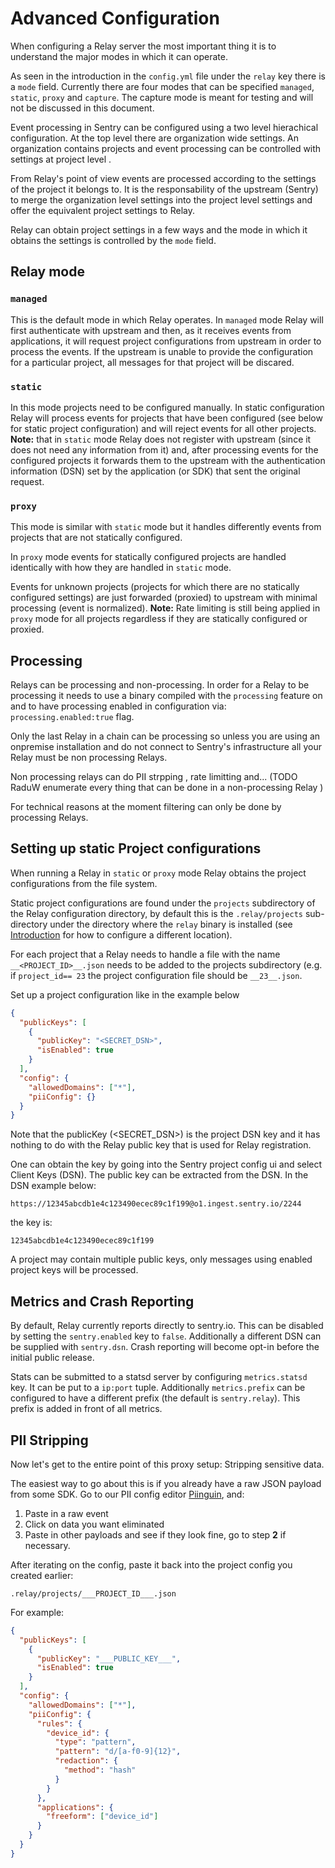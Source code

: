 # Advanced Configuration

When configuring a Relay server the most important thing it is to understand the major modes in which it can operate.

As seen in the introduction in the `config.yml` file under the `relay` key there is a `mode` field. Currently there are four modes that can be specified `managed`, `static`, `proxy` and `capture`. The capture mode is meant for testing and will not be discussed in this document.

Event processing in Sentry can be configured using a two level hierachical configuration. At the top level there are organization wide settings. An organization  contains projects and event processing can be controlled with settings at project level . 

From Relay's point of view events are processed according to the settings of the project it belongs to. It is the responsability of the  upstream (Sentry) to merge the organization level settings into the project level settings and offer the equivalent project settings to Relay.

Relay can obtain project settings in a few ways and the mode in which it obtains the settings is controlled by the `mode` field.

## Relay mode

### `managed`

This is the default mode in which Relay operates. In `managed` mode Relay will first authenticate with upstream and then, as it receives events from applications, it will request project configurations from upstream in order to process the events. If the upstream is unable to provide the configuration for a particular project, all messages for that project will be discared.

### `static`

In this mode projects need to be configured manually. In static configuration Relay will process events for projects that have been configured (see below for static project configuration) and will reject events for all other projects. **Note:** that in `static` mode Relay does not register with upstream (since it does not need any information from it) and, after processing events for the configured projects it forwards them to the upstream with the authentication information (DSN) set by the application (or SDK) that sent the original request.

### `proxy`

This mode is similar with `static` mode but it handles differently events from projects that are not statically configured. 

In `proxy` mode events for statically configured projects are handled identically with how they are handled in `static` mode. 

Events for unknown projects (projects for which there are no statically configured settings) are just forwarded (proxied) to upstream with minimal processing (event is normalized). **Note:** Rate limiting is still being applied in `proxy` mode for all projects regardless if they are statically configured or proxied.

## Processing

Relays can be processing and non-processing. In order for a Relay to be processing it needs to use a binary compiled with the `processing` feature on and to have processing enabled in configuration via: `processing.enabled:true` flag.

Only the last Relay in a chain can be processing so unless you are using an onpremise installation and do not connect to Sentry's infrastructure all your Relay must be non processing Relays.

Non processing relays can do PII strpping , rate limitting and... (TODO RaduW enumerate every thing that can be done in a non-processing Relay )

For technical reasons at the moment filtering can only be done by processing Relays.

## Setting up static Project configurations

When running a Relay in `static` or `proxy` mode Relay obtains the project configurations from the file system.

Static project configurations are found under the `projects` subdirectory of the Relay configuration directory, by default this is the `.relay/projects` sub-directory  under the directory where the `relay` binary is installed (see [Introduction](./..) for how to configure a different location).

For each project that a Relay needs to handle a file with the name `__<PROJECT_ID>__.json` needs to be added to the projects subdirectory (e.g.  if  `project_id== 23`  the project configuration file should be `__23__.json`.

Set up a project configuration like in the example below

```json
{
  "publicKeys": [
    {
      "publicKey": "<SECRET_DSN>",
      "isEnabled": true
    }
  ],
  "config": {
    "allowedDomains": ["*"],
    "piiConfig": {}
  }
}
```

Note that the publicKey (<SECRET_DSN>) is the project DSN key and it has nothing to do with the Relay public key that is used for Relay registration.

One can obtain the key by going into the Sentry project config ui and select Client Keys (DSN). The public key can be extracted from the DSN. In the DSN example below:

```
https://12345abcdb1e4c123490ecec89c1f199@o1.ingest.sentry.io/2244 
```

the key is:

```
12345abcdb1e4c123490ecec89c1f199
```

A project may contain multiple public keys, only messages using enabled project keys will be processed.



## Metrics and Crash Reporting

By default, Relay currently reports directly to sentry.io. This can be disabled
by setting the `sentry.enabled` key to `false`. Additionally a different DSN can
be supplied with `sentry.dsn`. Crash reporting will become opt-in before the
initial public release.

Stats can be submitted to a statsd server by configuring `metrics.statsd` key.
It can be put to a `ip:port` tuple. Additionally `metrics.prefix` can be
configured to have a different prefix (the default is `sentry.relay`). This
prefix is added in front of all metrics.

## PII Stripping

Now let's get to the entire point of this proxy setup: Stripping sensitive data.

The easiest way to go about this is if you already have a raw JSON payload from
some SDK. Go to our PII config editor
[Piinguin](https://getsentry.github.io/piinguin/), and:

1. Paste in a raw event
2. Click on data you want eliminated
3. Paste in other payloads and see if they look fine, go to step **2** if
   necessary.

After iterating on the config, paste it back into the project config you created
earlier:

```
.relay/projects/___PROJECT_ID___.json
```

For example:

```json
{
  "publicKeys": [
    {
      "publicKey": "___PUBLIC_KEY___",
      "isEnabled": true
    }
  ],
  "config": {
    "allowedDomains": ["*"],
    "piiConfig": {
      "rules": {
        "device_id": {
          "type": "pattern",
          "pattern": "d/[a-f0-9]{12}",
          "redaction": {
            "method": "hash"
          }
        }
      },
      "applications": {
        "freeform": ["device_id"]
      }
    }
  }
}
```
